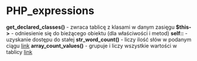 # PHP_expressions
**get_declared_classes()** - zwraca tablicę z klasami w danym zasięgu
**$this->** - odniesienie się do bieżącego obiektu (dla właściwości i metod)
**self::** - uzyskanie dostępu do stałej
**str_word_count()** - liczy ilość słów w podanym ciągu [link](http://php.net/manual/pl/function.str-word-count.php)
**array_count_values()** - grupuje i liczy wszystkie wartości w tablicy [link](https://www.w3schools.com/php/func_array_count_values.asp)
